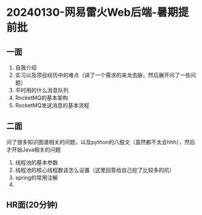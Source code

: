 # 20240130-网易雷火Web后端-暑期提前批

## 一面

1. 自我介绍
2. 实习以及项目经历中的难点（讲了一个需求的来龙去脉，然后展开问了一些问题）
3. 平时用的什么消息队列
4. RocketMQ的基本架构
5. RocketMQ发送消息的基本流程

## 二面

问了很多知识图谱相关的问题，以及python的八股文（虽然都不太会hhh），然后才开始Java相关的问题

1. 线程池的基本参数
2. 线程池的核心线程数该怎么设置（这里回答给自己挖了比较多的坑）
3. spring的常用注解
4. 

## HR面(20分钟)

